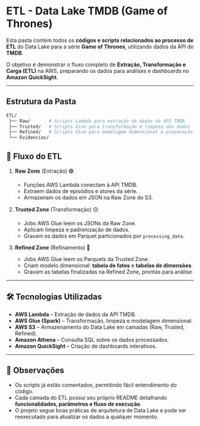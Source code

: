# ETL - Data Lake TMDB (Game of Thrones)

Esta pasta contém todos os **códigos e scripts relacionados ao processo de ETL** do Data Lake para a série **Game of Thrones**, utilizando dados da API do **TMDB**.  

O objetivo é demonstrar o fluxo completo de **Extração, Transformação e Carga (ETL)** na AWS, preparando os dados para análises e dashboards no **Amazon QuickSight**.

---

## Estrutura da Pasta

```bash
ETL/
 ├── Raw/       # Scripts Lambda para extração de dados da API TMDB
 ├── Trusted/   # Scripts Glue para transformação e limpeza dos dados
 ├── Refined/   # Scripts Glue para modelagem dimensional e preparação para para análise
 └── Evidencias/
```

## 🚀 Fluxo do ETL

1. **Raw Zone** (Extração) 🟢  
   - Funções AWS Lambda conectam à API TMDB.  
   - Extraem dados de episódios e atores da série.  
   - Armazenam os dados em JSON na Raw Zone do S3.

2. **Trusted Zone** (Transformação) 🟡  
   - Jobs AWS Glue leem os JSONs da Raw Zone.  
   - Aplicam limpeza e padronização de dados.  
   - Gravam os dados em Parquet particionados por `processing_date`.

3. **Refined Zone** (Refinamento) 🔵  
   - Jobs AWS Glue leem os Parquets da Trusted Zone.  
   - Criam modelo dimensional: **tabela de fatos** e **tabelas de dimensões**.  
   - Gravam as tabelas finalizadas na Refined Zone, prontas para análise.

---

## 🛠 Tecnologias Utilizadas

- **AWS Lambda** – Extração de dados da API TMDB.  
- **AWS Glue (Spark)** – Transformação, limpeza e modelagem dimensional.  
- **AWS S3** – Armazenamento do Data Lake em camadas (Raw, Trusted, Refined).  
- **Amazon Athena** – Consulta SQL sobre os dados processados.  
- **Amazon QuickSight** – Criação de dashboards interativos.

---

## 📝 Observações

- Os scripts já estão comentados, permitindo fácil entendimento do código.  
- Cada camada do ETL possui seu próprio README detalhando **funcionalidades, parâmetros e fluxo de execução**.  
- O projeto segue boas práticas de arquitetura de Data Lake e pode ser reexecutado para atualizar os dados a qualquer momento.
